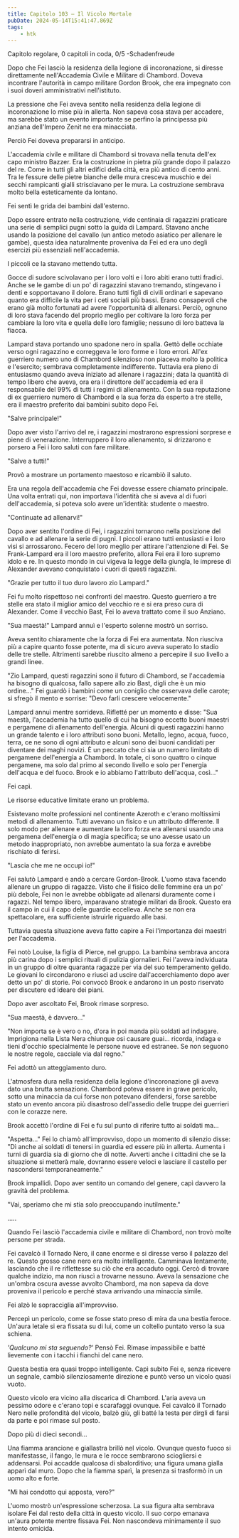 ```yaml
---
title: Capitolo 103 – Il Vicolo Mortale
pubDate: 2024-05-14T15:41:47.869Z
tags:
    - htk
---
```


Capitolo regolare,
0 capitoli in coda, 0/5
-Schadenfreude

Dopo che Fei lasciò la residenza della legione di incoronazione, si diresse direttamente nell'Accademia Civile e Militare di Chambord. Doveva incontrare l'autorità in campo militare Gordon Brook, che era impegnato con i suoi doveri amministrativi nell'istituto.

La pressione che Fei aveva sentito nella residenza della legione di incoronazione lo mise più in allerta. Non sapeva cosa stava per accadere, ma sarebbe stato un evento importante se perfino la principessa più anziana dell'Impero Zenit ne era minacciata.

Perciò Fei doveva prepararsi in anticipo.

L'accademia civile e militare di Chambord si trovava nella tenuta dell'ex capo ministro Bazzer. Era la costruzione in pietra più grande dopo il palazzo del re. Come in tutti gli altri edifici della città, era più antico di cento anni. Tra le fessure delle pietre bianche delle mura cresceva muschio e dei secchi rampicanti gialli strisciavano per le mura. La costruzione sembrava molto bella esteticamente da lontano.

Fei sentì le grida dei bambini dall'esterno.

Dopo essere entrato nella costruzione, vide centinaia di ragazzini praticare una serie di semplici pugni sotto la guida di Lampard. Stavano anche usando la posizione del cavallo (un antico metodo asiatico per allenare le gambe), questa idea naturalmente proveniva da Fei ed era uno degli esercizi più essenziali nell'accademia.

I piccoli ce la stavano mettendo tutta.

Gocce di sudore scivolavano per i loro volti e i loro abiti erano tutti fradici. Anche se le gambe di un po' di ragazzini stavano tremando, stingevano i denti e sopportavano il dolore. Erano tutti figli di civili ordinari e sapevano quanto era difficile la vita per i ceti sociali più bassi. Erano consapevoli che erano già molto fortunati ad avere l'opportunità di allenarsi. Perciò, ognuno di loro stava facendo del proprio meglio per coltivare la loro forza per cambiare la loro vita e quella delle loro famiglie; nessuno di loro batteva la fiacca.

Lampard stava portando uno spadone nero in spalla. Gettò delle occhiate verso ogni ragazzino e correggeva le loro forme e i loro errori. All'ex guerriero numero uno di Chambord silenzioso non piaceva molto la politica e l'esercito; sembrava completamente indifferente. Tuttavia era pieno di entusiasmo quando aveva iniziato ad allenare i ragazzini; data la quantità di tempo libero che aveva, ora era il direttore dell'accademia ed era il responsabile del 99% di tutti i regimi di allenamento. Con la sua reputazione di ex guerriero numero di Chambord e la sua forza da esperto a tre stelle, era il maestro preferito dai bambini subito dopo Fei.

"Salve principale!"

Dopo aver visto l'arrivo del re, i ragazzini mostrarono espressioni sorprese e piene di venerazione. Interruppero il loro allenamento, si drizzarono e porsero a Fei i loro saluti con fare militare.

"Salve a tutti!"

Provò a mostrare un portamento maestoso e ricambiò il saluto.

Era una regola dell'accademia che Fei dovesse essere chiamato principale. Una volta entrati qui, non importava l'identità che si aveva al di fuori dell'accademia, si poteva solo avere un'identità: studente o maestro.

"Continuate ad allenarvi!"

Dopo aver sentito l'ordine di Fei, i ragazzini tornarono nella posizione del cavallo e ad allenare la serie di pugni. I piccoli erano tutti entusiasti e i loro visi si arrossarono. Fecero del loro meglio per attirare l'attenzione di Fei. Se Frank-Lampard era il loro maestro preferito, allora Fei era il loro supremo idolo e re. In questo mondo in cui vigeva la legge della giungla, le imprese di Alexander avevano conquistato i cuori di questi ragazzini.

"Grazie per tutto il tuo duro lavoro zio Lampard."

Fei fu molto rispettoso nei confronti del maestro. Questo guerriero a tre stelle era stato il miglior amico del vecchio re e si era preso cura di Alexander. Come il vecchio Bast, Fei lo aveva trattato come il suo Anziano.

"Sua maestà!" Lampard annuì e l'esperto solenne mostrò un sorriso.

Aveva sentito chiaramente che la forza di Fei era aumentata. Non riusciva più a capire quanto fosse potente, ma di sicuro aveva superato lo stadio delle tre stelle. Altrimenti sarebbe riuscito almeno a percepire il suo livello a grandi linee.

"Zio Lampard, questi ragazzini sono il futuro di Chambord, se l'accademia ha bisogno di qualcosa, fallo sapere allo zio Bast, digli che è un mio ordine..." Fei guardò i bambini come un coniglio che osservava delle carote; si sfregò il mento e sorrise: "Devo farli crescere velocemente."

Lampard annuì mentre sorrideva. Rifletté per un momento e disse: "Sua maestà, l'accademia ha tutto quello di cui ha bisogno eccetto buoni maestri e pergamene di allenamento dell'energia. Alcuni di questi ragazzini hanno un grande talento e i loro attributi sono buoni. Metallo, legno, acqua, fuoco, terra, ce ne sono di ogni attributo e alcuni sono dei buoni candidati per diventare dei maghi novizi. È un peccato che ci sia un numero limitato di pergamene dell'energia a Chambord. In totale, ci sono quattro o cinque pergamene, ma solo dal primo al secondo livello e solo per l'energia dell'acqua e del fuoco. Brook e io abbiamo l'attributo dell'acqua, così..."

Fei capì.

Le risorse educative limitate erano un problema.

Esistevano molte professioni nel continente Azeroth e c'erano moltissimi metodi di allenamento. Tutti avevano un fisico e un attributo differente. Il solo modo per allenare e aumentare la loro forza era allenarsi usando una pergamena dell'energia o di magia specifica; se uno avesse usato un metodo inappropriato, non avrebbe aumentato la sua forza e avrebbe rischiato di ferirsi.

"Lascia che me ne occupi io!"

Fei salutò Lampard e andò a cercare Gordon-Brook. L'uomo stava facendo allenare un gruppo di ragazze. Visto che il fisico delle femmine era un po' più debole, Fei non le avrebbe obbligate ad allenarsi duramente come i ragazzi. Nel tempo libero, imparavano strategie militari da Brook. Questo era il campo in cui il capo delle guardie eccelleva. Anche se non era spettacolare, era sufficiente istruirle riguardo alle basi.

Tuttavia questa situazione aveva fatto capire a Fei l'importanza dei maestri per l'accademia.

Fei notò Louise, la figlia di Pierce, nel gruppo. La bambina sembrava ancora più carina dopo i semplici rituali di pulizia giornalieri. Fei l'aveva individuata in un gruppo di oltre quaranta ragazze per via del suo temperamento gelido. Le giovani lo circondarono e riuscì ad uscire dall'accerchiamento dopo aver detto un po' di storie. Poi convocò Brook e andarono in un posto riservato per discutere ed ideare dei piani.

Dopo aver ascoltato Fei, Brook rimase sorpreso.

"Sua maestà, è davvero..."

"Non importa se è vero o no, d'ora in poi manda più soldati ad indagare. Imprigiona nella Lista Nera chiunque osi causare guai... ricorda, indaga e tieni d'occhio specialmente le persone nuove ed estranee. Se non seguono le nostre regole, cacciale via dal regno."

Fei adottò un atteggiamento duro.

L'atmosfera dura nella residenza della legione d'incoronazione gli aveva dato una brutta sensazione. Chambord poteva essere in grave pericolo, sotto una minaccia da cui forse non potevano difendersi, forse sarebbe stato un evento ancora più disastroso dell'assedio delle truppe dei guerrieri con le corazze nere.

Brook accettò l'ordine di Fei e fu sul punto di riferire tutto ai soldati ma...

"Aspetta..." Fei lo chiamò all'improvviso, dopo un momento di silenzio disse: "Dì anche ai soldati di tenersi in guardia ed essere più in allerta. Aumenta i turni di guardia sia di giorno che di notte. Avverti anche i cittadini che se la situazione si metterà male, dovranno essere veloci e lasciare il castello per nascondersi temporaneamente."

Brook impallidì. Dopo aver sentito un comando del genere, capì davvero la gravità del problema.

"Vai, speriamo che mi stia solo preoccupando inutilmente."

.....

Quando Fei lasciò l'accademia civile e militare di Chambord, non trovò molte persone per strada.

Fei cavalcò il Tornado Nero, il cane enorme e si diresse verso il palazzo del re. Questo grosso cane nero era molto intelligente. Camminava lentamente, lasciando che il re riflettesse su ciò che era accaduto oggi. Cercò di trovare qualche indizio, ma non riuscì a trovarne nessuno. Aveva la sensazione che un'ombra oscura avesse avvolto Chambord, ma non sapeva da dove proveniva il pericolo e perché stava arrivando una minaccia simile.

Fei alzò le sopracciglia all'improvviso.

Percepì un pericolo, come se fosse stato preso di mira da una bestia feroce. Un'aura letale si era fissata su di lui, come un coltello puntato verso la sua schiena.

<em>'Qualcuno mi sta seguendo?'</em> Pensò Fei. Rimase impassibile e batté lievemente con i tacchi i fianchi del cane nero.

Questa bestia era quasi troppo intelligente. Capì subito Fei e, senza ricevere un segnale, cambiò silenziosamente direzione e puntò verso un vicolo quasi vuoto.

Questo vicolo era vicino alla discarica di Chambord. L'aria aveva un pessimo odore e c'erano topi e scarafaggi ovunque. Fei cavalcò il Tornado Nero nelle profondità del vicolo, balzò giù, gli batté la testa per dirgli di farsi da parte e poi rimase sul posto.

Dopo più di dieci secondi...

Una fiamma arancione e giallastra brillò nel vicolo. Ovunque questo fuoco si manifestasse, il fango, le mura e le rocce sembrarono sciogliersi e addensarsi. Poi accadde qualcosa di sbalorditivo; una figura umana gialla apparì dal muro. Dopo che la fiamma sparì, la presenza si trasformò in un uomo alto e forte.

"Mi hai condotto qui apposta, vero?"

L'uomo mostrò un'espressione scherzosa. La sua figura alta sembrava isolare Fei dal resto della città in questo vicolo. Il suo corpo emanava un'aura potente mentre fissava Fei. Non nascondeva minimamente il suo intento omicida.


